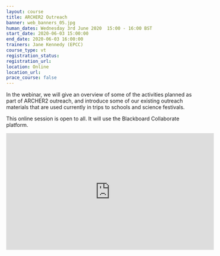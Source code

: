 ```yaml
---
layout: course
title: ARCHER2 Outreach
banner: web_banners_05.jpg
human_dates: Wednesday 3rd June 2020  15:00 - 16:00 BST
start_date: 2020-06-03 15:00:00
end_date: 2020-06-03 16:00:00
trainers: Jane Kennedy (EPCC)
course_type: vt
registration_status:
registration_url:
location: Online
location_url:
prace_course: false
---
```


In the webinar, we will give an overview of some of the activities planned as part of ARCHER2 outreach, and introduce some of our existing outreach materials that are used currently in trips to schools and science festivals.

This online session is open to all. It will use the Blackboard Collaborate platform.






<div>

<iframe width="560" height="315" src="https://www.youtube.com/embed/IAmcbILAOQs" frameborder="0" allow="accelerometer; autoplay; encrypted-media; gyroscope; picture-in-picture" allowfullscreen></iframe>

</div>



<!--

<section id="service">
  <div class="container">
    <div class="row ">	



      <div class="col-xs-6 col-sm-4">
        <a class="ar2_linkbox ar2_linkbox-teal" href="  ">
          <strong>Transcript</strong><br/>
          Download a transcript of the video audio
        </a>
      </div>



      <div class="col-xs-6 col-sm-4">
        <a class="ar2_linkbox ar2_linkbox-green" href="courses/"
           href="ARCHER2_Training_VT.pdf">
          <strong>Slides</strong><br/>
          Download pdf of the presentation.
        </a>
      </div>
										
    </div>
  </div>
</section>
-->

